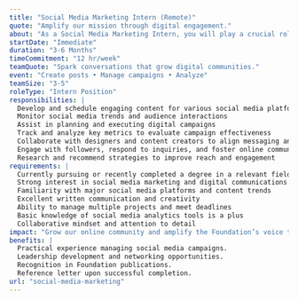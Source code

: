 ```yaml
---
title: "Social Media Marketing Intern (Remote)"
quote: "Amplify our mission through digital engagement."
about: "As a Social Media Marketing Intern, you will play a crucial role in expanding our online presence and driving engagement with diverse audiences. This internship offers an exciting opportunity for individuals passionate about social media, digital marketing, and content creation to contribute to meaningful campaigns that inspire action and promote our initiatives."
startDate: "Immediate"
duration: "3-6 Months"
timeCommitment: "12 hr/week"
teamQuote: "Spark conversations that grow digital communities."
event: "Create posts • Manage campaigns • Analyze"
teamSize: "3-5"
roleType: "Intern Position"
responsibilities: |
  Develop and schedule engaging content for various social media platforms
  Monitor social media trends and audience interactions
  Assist in planning and executing digital campaigns
  Track and analyze key metrics to evaluate campaign effectiveness
  Collaborate with designers and content creators to align messaging and visuals
  Engage with followers, respond to inquiries, and foster online community
  Research and recommend strategies to improve reach and engagement
requirements: |
  Currently pursuing or recently completed a degree in a relevant field (e.g., Marketing, Communications, Digital Media, Public Relations)
  Strong interest in social media marketing and digital communications
  Familiarity with major social media platforms and content trends
  Excellent written communication and creativity
  Ability to manage multiple projects and meet deadlines
  Basic knowledge of social media analytics tools is a plus
  Collaborative mindset and attention to detail
impact: "Grow our online community and amplify the Foundation’s voice through impactful digital storytelling."
benefits: |
  Practical experience managing social media campaigns.
  Leadership development and networking opportunities.
  Recognition in Foundation publications.
  Reference letter upon successful completion.
url: "social-media-marketing"
---
```

